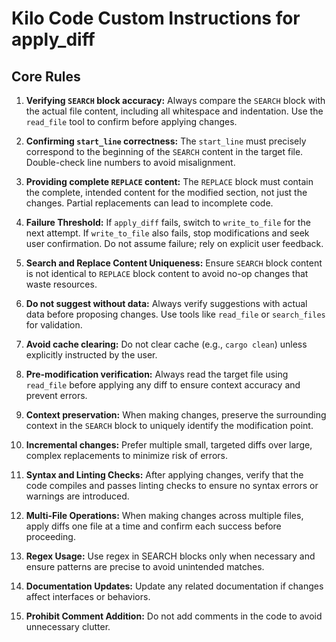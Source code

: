 # Kilo Code Custom Instructions for apply_diff

## Core Rules

1. **Verifying `SEARCH` block accuracy:** Always compare the `SEARCH` block with the actual file content, including all whitespace and indentation. Use the `read_file` tool to confirm before applying changes.

2. **Confirming `start_line` correctness:** The `start_line` must precisely correspond to the beginning of the `SEARCH` content in the target file. Double-check line numbers to avoid misalignment.

3. **Providing complete `REPLACE` content:** The `REPLACE` block must contain the complete, intended content for the modified section, not just the changes. Partial replacements can lead to incomplete code.

4. **Failure Threshold:** If `apply_diff` fails, switch to `write_to_file` for the next attempt. If `write_to_file` also fails, stop modifications and seek user confirmation. Do not assume failure; rely on explicit user feedback.

5. **Search and Replace Content Uniqueness:** Ensure `SEARCH` block content is not identical to `REPLACE` block content to avoid no-op changes that waste resources.

6. **Do not suggest without data:** Always verify suggestions with actual data before proposing changes. Use tools like `read_file` or `search_files` for validation.

7. **Avoid cache clearing:** Do not clear cache (e.g., `cargo clean`) unless explicitly instructed by the user.

8. **Pre-modification verification:** Always read the target file using `read_file` before applying any diff to ensure context accuracy and prevent errors.

9. **Context preservation:** When making changes, preserve the surrounding context in the `SEARCH` block to uniquely identify the modification point.

10. **Incremental changes:** Prefer multiple small, targeted diffs over large, complex replacements to minimize risk of errors.

11. **Syntax and Linting Checks:** After applying changes, verify that the code compiles and passes linting checks to ensure no syntax errors or warnings are introduced.

12. **Multi-File Operations:** When making changes across multiple files, apply diffs one file at a time and confirm each success before proceeding.

13. **Regex Usage:** Use regex in SEARCH blocks only when necessary and ensure patterns are precise to avoid unintended matches.

14. **Documentation Updates:** Update any related documentation if changes affect interfaces or behaviors.

15. **Prohibit Comment Addition:** Do not add comments in the code to avoid unnecessary clutter.
